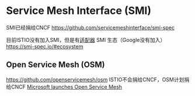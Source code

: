 # Service Mesh Interface (SMI)
SMI已经捐给CNCF
https://github.com/servicemeshinterface/smi-spec

目前ISTIO没有加入SMI，但是有[适配器](https://github.com/servicemeshinterface/smi-adapter-istio)
SMI 生态（Google没有加入）
https://smi-spec.io/#ecosystem

## Open Service Mesh (OSM)
https://github.com/openservicemesh/osm
ISTIO不会捐给CNCF，OSM计划捐给CNCF
[Microsoft launches Open Service Mesh](https://techcrunch.com/2020/08/05/microsoft-launches-open-service-mesh/)
